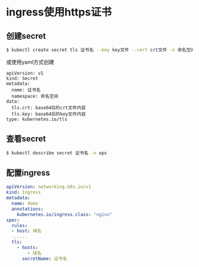 # ingress使用https证书

## 创建secret

```bash
$ kubectl create secret tls 证书名 --key key文件 --cert crt文件 -n 命名空间
```

或使用yaml方式创建

```
apiVersion: v1
kind: Secret
metadata:
  name: 证书名
  namespace: 命名空间
data:
  tls.crt: base64后的crt文件内容 
  tls.key: base64后的key文件内容 
type: kubernetes.io/tls
```

## 查看secret


```bash
$ kubectl describe secret 证书名 -n ops
```

## 配置ingress

```yaml
apiVersion: networking.k8s.io/v1
kind: Ingress
metadata:
  name: demo
  annotations:
    kubernetes.io/ingress.class: "nginx"
spec:
  rules:
  - host: 域名
  ......
  tls:
    - hosts:
        - 域名
      secretName: 证书名
```


